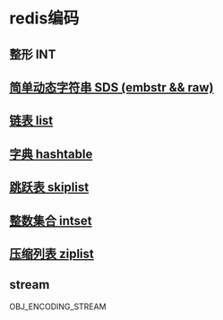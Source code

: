 # redis编码

## 整形 INT

## [简单动态字符串 SDS (embstr && raw)](redis-encoding-sds.md)

## [链表 list](redis-encoding-list.md)

## [字典 hashtable](redis-encoding-hashtable.md)

## [跳跃表 skiplist](redis-encoding-skiplist.md)

## [整数集合 intset](redis-encoding-intset.md)

## [压缩列表 ziplist](redis-encoding-ziplist.md)

## stream

OBJ_ENCODING_STREAM

<!-- OBJ_ENCODING_QUICKLIST   -->
<!-- OBJ_ENCODING_ZIPMAP   -->